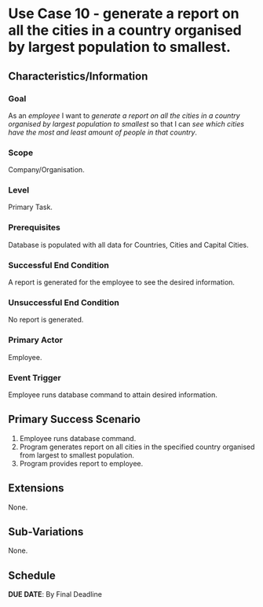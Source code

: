 # Use Case 10 - generate a report on all the cities in a country organised by largest population to smallest.

## Characteristics/Information

### Goal

As an *employee* I want to *generate a report on all the cities in a country organised by largest population to smallest* so that I can *see which cities have the most and least amount of people in that country*.

### Scope

Company/Organisation.

### Level

Primary Task.

### Prerequisites

Database is populated with all data for Countries, Cities and Capital Cities.

### Successful End Condition

A report is generated for the employee to see the desired information.

### Unsuccessful End Condition

No report is generated.

### Primary Actor

Employee.

### Event Trigger

Employee runs database command to attain desired information.

## Primary Success Scenario

1. Employee runs database command.
2. Program generates report on all cities in the specified country organised from largest to smallest population.
3. Program provides report to employee.

## Extensions

None.

## Sub-Variations

None.

## Schedule 

**DUE DATE**: By Final Deadline